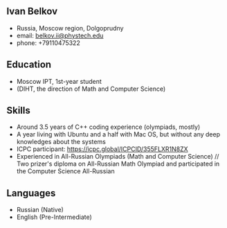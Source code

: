 Ivan Belkov
---
- Russia, Moscow region, Dolgoprudny
- email: belkov.ii@phystech.edu
- phone: +79110475322

Education
---
- Moscow IPT, 1st-year student
- (DIHT, the direction of Math and Computer Science)

Skills
---
- Around 3.5 years of C++ coding experience (olympiads, mostly)
- A year living with Ubuntu and a half with Mac OS, but without any deep knowledges about the systems
- ICPC participant:
https://icpc.global/ICPCID/355FLXR1N8ZX
- Experienced in All-Russian Olympiads (Math and Computer Science)
// Two prizer's diploma on All-Russian Math Olympiad and participated in the Computer Science All-Russian

Languages
---
- Russian (Native)
- English (Pre-Intermediate)
